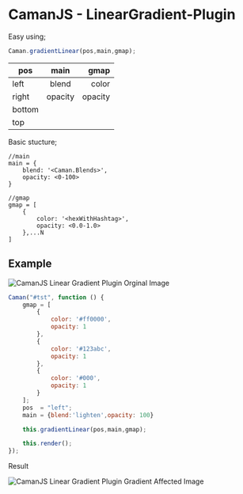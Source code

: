 # CamanJS - LinearGradient-Plugin

Easy using;

```javascript
Caman.gradientLinear(pos,main,gmap);
```

| pos           | main          | gmap  |
| ------------- |:-------------:| -----:|
| left          | blend         | color |
| right         | opacity       |opacity|
| bottom        |               |       |
| top           |               |       |

Basic stucture;

```
//main
main = {
	blend: '<Caman.Blends>',
	opacity: <0-100>
}

//gmap
gmap = [
	{
		color: '<hexWithHashtag>',
		opacity: <0.0-1.0>
	},...N
]
```

## Example

![CamanJS Linear Gradient Plugin Orginal Image](http://fatihmertdogancan.com/github/camanjs-lineargradient/ben.jpg "CamanJS Linear Gradient Plugin Orginal Image")

```javascript
Caman("#tst", function () {
	gmap = [
		{
			color: '#ff0000',
			opacity: 1
		},
		{
			color: '#123abc',
			opacity: 1
		},
		{
			color: '#000',
			opacity: 1
		}
	];
	pos  = "left";
	main = {blend:'lighten',opacity: 100}

	this.gradientLinear(pos,main,gmap);

	this.render();
});
```

Result


![CamanJS Linear Gradient Plugin Gradient Affected Image](http://fatihmertdogancan.com/github/camanjs-lineargradient/canvas.png "CamanJS Linear Gradient Plugin Gradient Affected Image")
